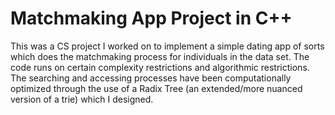# Matchmaking App Project in C++

This was a CS project I worked on to implement a simple dating app of sorts which does the matchmaking process for individuals in the data set.
The code runs on certain complexity restrictions and algorithmic restrictions. The searching and accessing processes have been computationally optimized through the use of a Radix Tree (an extended/more nuanced version of a trie) which I designed.
